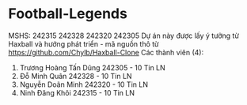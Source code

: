 # Football-Legends
MSHS: 242315 242328 242320 242305
Dự án này được lấy ý tưởng từ Haxball và hướng phát triển - mã nguồn thô từ https://github.com/Chylb/Haxball-Clone
Các thành viên (4):
1. Trương Hoàng Tấn Dũng 242305 - 10 Tin LN
2. Đỗ Minh Quân 242328 - 10 Tin LN
3. Nguyễn Doãn Minh 242320 - 10 Tin LN
4. Ninh Đăng Khôi 242315 - 10 Tin LN
